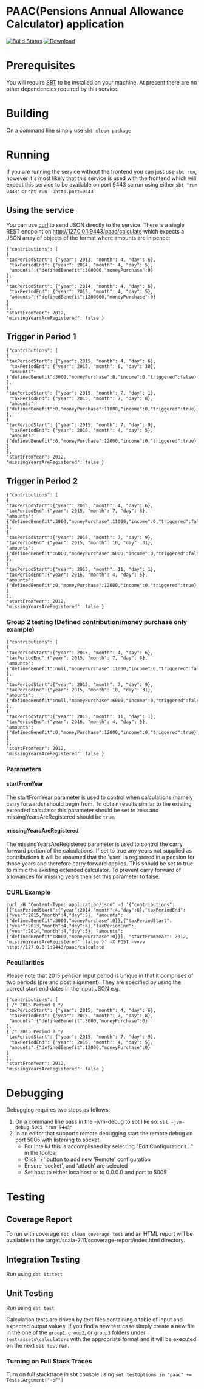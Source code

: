 PAAC(Pensions Annual Allowance Calculator) application
======================================================
[![Build Status](https://travis-ci.org/hmrc/paac.svg)](https://travis-ci.org/hmrc/paac) [ ![Download](https://api.bintray.com/packages/hmrc/releases/paac/images/download.svg) ](https://bintray.com/hmrc/releases/paac/_latestVersion)

# Prerequisites

You will require [SBT](http://www.scala-sbt.org/download.html) to be installed on your machine.
At present there are no other dependencies required by this service.

# Building

On a command line simply use `sbt clean package`

# Running

If you are running the service without the frontend you can just use `sbt run`, however it's most likely that
this service is used with the frontend which will expect this service to be available on port 9443 so run using
either `sbt "run 9443"` or `sbt run -Dhttp.port=9443`

## Using the service

You can use [curl](https://curl.haxx.se) to send JSON directly to the service.
There is a single REST endpoint on http://127.0.0.1:9443/paac/calculate which expects a JSON array of objects
of the format where amounts are in pence:

```
{"contributions": [
{
"taxPeriodStart": {"year": 2013, "month": 4, "day": 6},
 "taxPeriodEnd": {"year": 2014, "month": 4, "day": 5},
 "amounts":{"definedBenefit":300000,"moneyPurchase":0}
},
{
"taxPeriodStart": {"year": 2014, "month": 4, "day": 6},
 "taxPeriodEnd": {"year": 2015, "month": 4, "day": 5},
 "amounts":{"definedBenefit":1200000,"moneyPurchase":0}
}
], 
"startFromYear": 2012, 
"missingYearsAreRegistered": false }
```

## Trigger in Period 1
```
{"contributions": [
{
"taxPeriodStart": {"year": 2015, "month": 4, "day": 6},
 "taxPeriodEnd": {"year": 2015, "month": 6, "day": 30},
 "amounts":{"definedBenefit":3000,"moneyPurchase":0,"income":0,"triggered":false}
},
{
"taxPeriodStart": {"year": 2015, "month": 7, "day": 1},
 "taxPeriodEnd": {"year": 2015, "month": 7, "day": 8},
 "amounts":{"definedBenefit":0,"moneyPurchase":11000,"income":0,"triggered":true}
},
{
"taxPeriodStart": {"year": 2015, "month": 7, "day": 9},
 "taxPeriodEnd": {"year": 2016, "month": 4, "day": 5},
 "amounts":{"definedBenefit":0,"moneyPurchase":12000,"income":0,"triggered":true}
}
], 
"startFromYear": 2012, 
"missingYearsAreRegistered": false }
```

## Trigger in Period 2
```
{"contributions": [
{
"taxPeriodStart":{"year": 2015, "month": 4, "day": 6},
"taxPeriodEnd":{"year": 2015, "month": 7, "day": 8},
"amounts":{"definedBenefit":3000,"moneyPurchase":11000,"income":0,"triggered":false}
},
{
"taxPeriodStart":{"year": 2015, "month": 7, "day": 9},
"taxPeriodEnd":{"year": 2015, "month": 10, "day": 31},
"amounts":{"definedBenefit":6000,"moneyPurchase":6000,"income":0,"triggered":false}
},
{
"taxPeriodStart":{"year": 2015, "month": 11, "day": 1},
"taxPeriodEnd":{"year": 2016, "month": 4, "day": 5},
"amounts":{"definedBenefit":0,"moneyPurchase":12000,"income":0,"triggered":true}
}
], 
"startFromYear": 2012, 
"missingYearsAreRegistered": false }
```

### Group 2 testing (Defined contribution/money purchase only example)
```
{"contributions": [
{
"taxPeriodStart":{"year": 2015, "month": 4, "day": 6},
"taxPeriodEnd":{"year": 2015, "month": 7, "day": 8},
"amounts":{"definedBenefit":null,"moneyPurchase":11000,"income":0,"triggered":false}
},
{
"taxPeriodStart":{"year": 2015, "month": 7, "day": 9},
"taxPeriodEnd":{"year": 2015, "month": 10, "day": 31},
"amounts":{"definedBenefit":null,"moneyPurchase":6000,"income":0,"triggered":false}
},
{
"taxPeriodStart":{"year": 2015, "month": 11, "day": 1},
"taxPeriodEnd":{"year": 2016, "month": 4, "day": 5},
"amounts":{"definedBenefit":0,"moneyPurchase":12000,"income":0,"triggered":true}
}
], 
"startFromYear": 2012, 
"missingYearsAreRegistered": false }
```

### Parameters
#### startFromYear
The startFromYear parameter is used to control when calculations (namely carry forwards) should begin from. To obtain results similar to the existing extended calculator this parameter should be set to `2008` and missingYearsAreRegistered should be `true`.

#### missingYearsAreRegistered
The missingYearsAreRegistered parameter is used to control the carry forward portion of the calculations. If set to true any years not supplied as contributions it will be assumed that the 'user' is registered in a pension for those years and therefore carry forward applies. This should be set to true to mimic the existing extended calculator. To prevent carry forward of allowances for missing years then set this parameter to false.

### CURL Example

```
curl -H "Content-Type: application/json" -d '{"contributions": [{"taxPeriodStart":{"year":2014,"month":4,"day":6},"taxPeriodEnd":{"year":2015,"month":4,"day":5}, "amounts":{"definedBenefit":3000,"moneyPurchase":0}},{"taxPeriodStart":{"year":2013,"month":4,"day":6},"taxPeriodEnd":{"year":2014,"month":4,"day":5}, "amounts":{"definedBenefit":8000,"moneyPurchase":0}}], "startFromYear": 2012, "missingYearsAreRegistered": false }' -X POST -vvvv http://127.0.0.1:9443/paac/calculate
```

### Peculiarities

Please note that 2015 pension input period is unique in that it comprises of two periods (pre and post alignment). They are specified by
using the correct start end dates in the input JSON e.g.

```
{"contributions": [
{ /* 2015 Period 1 */
"taxPeriodStart": {"year": 2015, "month": 4, "day": 6},
 "taxPeriodEnd": {"year": 2015, "month": 7, "day": 8},
 "amounts":{"definedBenefit":3000,"moneyPurchase":0}
},
{ /* 2015 Period 2 */
"taxPeriodStart": {"year": 2015, "month": 7, "day": 9},
 "taxPeriodEnd": {"year": 2016, "month": 4, "day": 5},
 "amounts":{"definedBenefit":12000,"moneyPurchase":0}
}
], 
"startFromYear": 2012, 
"missingYearsAreRegistered": false }
```

# Debugging

Debugging requires two steps as follows:

1. On a command line pass in the -jvm-debug <port> to sbt like so: `sbt -jvm-debug 5005 "run 9443"`
2. In an editor that supports remote debugging start the remote debug on port 5005 with listening to socket.
    - For IntelliJ this is accomplished by selecting "Edit Configurations..." in the toolbar
    - Click '+' button to add new 'Remote' configuration
    - Ensure 'socket', and 'attach' are selected
    - Set host to either localhost or to 0.0.0.0 and port to 5005

# Testing

## Coverage Report
To run with coverage `sbt clean coverage test` and an HTML report will be available in the target/scala-2.11/scoverage-report/index.html
directory.

## Integration Testing

Run using `sbt it:test`

## Unit Testing

Run using `sbt test`

Calculation tests are driven by text files containing a table of input and expected output values. If you find a new test case simply create a new file in the one of the `group1`, `group2`, or `group3` folders under `test\assets\calculators` with the appropriate format and it will be executed on the next `sbt test` run.

### Turning on Full Stack Traces

Turn on full stacktrace in sbt console using `set testOptions in "paac" += Tests.Argument("-oF")`